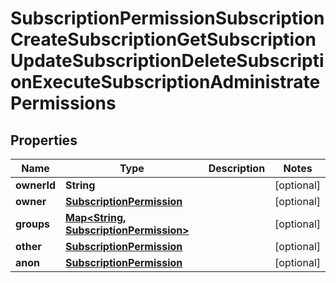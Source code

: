 

# SubscriptionPermissionSubscriptionCreateSubscriptionGetSubscriptionUpdateSubscriptionDeleteSubscriptionExecuteSubscriptionAdministratePermissions


## Properties

| Name | Type | Description | Notes |
|------------ | ------------- | ------------- | -------------|
|**ownerId** | **String** |  |  [optional] |
|**owner** | [**SubscriptionPermission**](SubscriptionPermission.md) |  |  [optional] |
|**groups** | [**Map&lt;String, SubscriptionPermission&gt;**](SubscriptionPermission.md) |  |  [optional] |
|**other** | [**SubscriptionPermission**](SubscriptionPermission.md) |  |  [optional] |
|**anon** | [**SubscriptionPermission**](SubscriptionPermission.md) |  |  [optional] |




